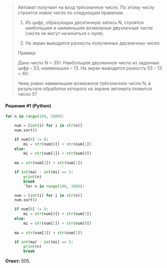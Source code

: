 > Автомат получает на вход трёхзначное число. По этому числу строится новое число по следующим правилам.
> 
> 1. Из цифр, образующих десятичную запись N, строятся наибольшее и наименьшее возможные двузначные числа (числа не могут начинаться с нуля).
> 
> 2. На экран выводится разность полученных двузначных чисел.
> 
> Пример:
> 
> Дано число N = 351. Наибольшее двузначное число из заданных цифр – 53, наименьшее – 13. На экран выводится разность 53 – 13 = 40.
> 
> Чему равно наименьшее возможное трёхзначное число N, в результате обработки которого на экране автомата появится число 5?

#### Решение #1 (Python)
```python
for n in range(100, 1000):

    num = [int(i) for i in str(n)]
    num.sort()

    if num[0] != 0:
        mi = str(num[0]) + str(num[1])
    else:
        mi = str(num[1]) + str(num[0])
    
    ma = str(num[2]) + str(num[1])

    if int(ma) - int(mi) == 5:
        print(n)
        break
        `for n in range(100, 1000):

    num = [int(i) for i in str(n)]
    num.sort()

    if num[0] != 0:
        mi = str(num[0]) + str(num[1])
    else:
        mi = str(num[1]) + str(num[0])
    
    ma = str(num[2]) + str(num[1])

    if int(ma) - int(mi) == 5:
        print(n)
        break
```

**Ответ:** 505.
